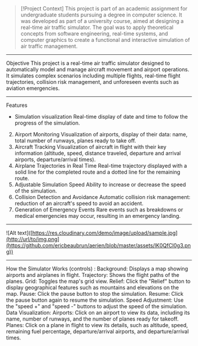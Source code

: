 
> [!Project Context]
> This project is part of an academic assignment for undergraduate students pursuing a degree in computer science. It was developed as part of a university course, aimed at designing a real-time air traffic simulator. The goal was to apply theoretical concepts from software engineering, real-time systems, and computer graphics to create a functional and interactive simulation of air traffic management.

---

Objective
This project is a real-time air traffic simulator designed to automatically model and manage aircraft movement and airport operations. It simulates complex scenarios including multiple flights, real-time flight trajectories, collision risk management, and unforeseen events such as aviation emergencies.

---

Features
* Simulation visualization
Real-time display of date and time to follow the progress of the simulation.
2. Airport Monitoring
Visualization of airports, display of their data: name, total number of runways, planes ready to take off.
3. Aircraft Tracking
Visualization of aircraft in flight with their key information (altitude, speed, distance traveled, departure and arrival airports, departure/arrival times).
4. Airplane Trajectories in Real Time
Real-time trajectory displayed with a solid line for the completed route and a dotted line for the remaining route.
5. Adjustable Simulation Speed
Ability to increase or decrease the speed of the simulation.
6. Collision Detection and Avoidance
Automatic collision risk management: reduction of an aircraft's speed to avoid an accident.
7. Generation of Emergency Events
Rare events such as breakdowns or medical emergencies may occur, resulting in an emergency landing.

---

![Alt text]([https://res.cloudinary.com/demo/image/upload/sample.jpg](http://url/to/img.png](https://github.com/ericbeaubrun/aerien/blob/master/assets/lK0QfCl0g3.png))

---

How the Simulator Works (controls) :
Background: Displays a map showing airports and airplanes in flight.
Trajectory: Shows the flight paths of the planes.
Grid: Toggles the map's grid view.
Relief: Click the "Relief" button to display geographical features such as mountains and elevations on the map.
Pause: Click the pause button to stop the simulation.
Resume: Click the pause button again to resume the simulation.
Speed Adjustment: Use the "speed +" and "speed -" buttons to adjust the speed of the simulation.
Data Visualization:
Airports: Click on an airport to view its data, including its name, number of runways, and the number of planes ready for takeoff.
Planes: Click on a plane in flight to view its details, such as altitude, speed, remaining fuel percentage, departure/arrival airports, and departure/arrival times.
